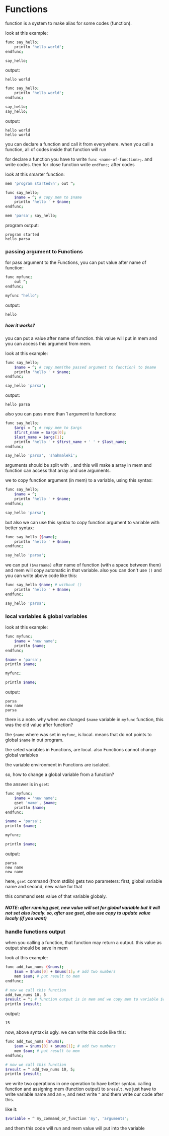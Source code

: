 # Functions
function is a system to make alias for some codes (function).

look at this example:
```bash
func say_hello;
    println 'hello world';
endfunc;

say_hello;
```

output:

```
hello world
```

```bash
func say_hello;
    println 'hello world';
endfunc;

say_hello;
say_hello;
```

output:

```
hello world
hello world
```


you can declare a function and call it from everywhere. when you call a function, all of codes inside that function will run

for declare a function you have to write `func <name-of-function>;`. and write codes. then for close function write `endfunc;` after codes

look at this smarter function:
```bash
mem 'program started\n'; out ^;

func say_hello;
    $name = ^; # copy mem to $name
    println 'hello ' + $name;
endfunc;

mem 'parsa'; say_hello;
```

program output:

```
program started
hello parsa
```

### passing argument to Functions
for pass argument to the Functions, you can put value after name of function:

```bash
func myfunc;
    out ^;
endfunc;

myfunc "hello";
```

output:

```
hello
```

##### how it works?
you can put a value after name of function. this value will put in mem and you can access this argument from mem.

look at this example:

```bash
func say_hello;
    $name = ^; # copy mem(the passed argument to function) to $name
    println 'hello ' + $name;
endfunc;

say_hello 'parsa';
```

output:

```
hello parsa
```

also you can pass more than 1 argument to functions:

```bash
func say_hello;
    $args = ^; # copy mem to $args
    $first_name = $args[0];
    $last_name = $args[1];
    println 'hello ' + $first_name + ' ' + $last_name;
endfunc;

say_hello 'parsa', 'shahmaleki';
```

arguments should be split with `,` and this will make a array in mem and function can access that array and use arguments.

we to copy function argument (in mem) to a variable, using this syntax:

```bash
func say_hello;
    $name = ^;
    println 'hello ' + $name;
endfunc;

say_hello 'parsa';
```

but also we can use this syntax to copy function argument to variable with better syntax:

```bash
func say_hello ($name);
    println 'hello ' + $name;
endfunc;

say_hello 'parsa';
```

we can put `($varname)` after name of function (with a space between them) and mem will copy automatic in that variable.
also you can don't use `()` and you can write above code like this:

```bash
func say_hello $name; # without ()
    println 'hello ' + $name;
endfunc;

say_hello 'parsa';
```

### local variables & global variables

look at this example:

```bash
func myfunc;
    $name = 'new name';
    println $name;
endfunc;

$name = 'parsa';
println $name;

myfunc;

println $name;
```

output:

```
parsa
new name
parsa
```

there is a note. why when we changed `$name` variable in `myfunc` function, this was the old value after function?

the `$name` where was set in `myfunc`, is local. means that do not points to global `$name` in out program.

the seted variables in Functions, are local. also Functions cannot change global variables

the variable environment in Functions are isolated.

so, how to change a global variable from a function?

the answer is in `gset`:

```bash
func myfunc;
    $name = 'new name';
    gset 'name', $name;
    println $name;
endfunc;

$name = 'parsa';
println $name;

myfunc;

println $name;
```

output:

```
parsa
new name
new name
```

here, `gset` command (from stdlib) gets two parameters: first, global variable name and second, new value for that

this command sets value of that variable globaly.

##### NOTE: after running gset, new value will set for global variable but it will not set also localy. so, after use gset, also use copy to update value localy (if you want)

### handle functions output

when you calling a function, that function may return a output. this value as output should be save in mem

look at this example:

```bash
func add_two_nums ($nums);
    $sum = $nums[0] + $nums[1]; # add two numbers
    mem $sum; # put result to mem
endfunc;

# now we call this function
add_two_nums 10, 5
$result = ^; # function output is in mem and we copy mem to variable $result
println $result;
```

output:

```
15
```

now, above syntax is ugly. we can write this code like this:

```bash
func add_two_nums ($nums);
    $sum = $nums[0] + $nums[1]; # add two numbers
    mem $sum; # put result to mem
endfunc;

# now we call this function
$result = ^ add_two_nums 10, 5;
println $result;
```

we write two operations in one operation to have better syntax. calling function and assigning mem (function output) to `$result`.
we just have to write variable name and an `=`, and next write `^` and them write our code after this.

like it:

```bash
$variable = ^ my_command_or_function 'my', 'arguments';
```

and them this code will run and mem value will put into the variable
